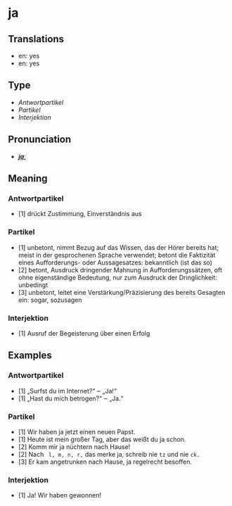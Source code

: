 # ja
## Translations
- en: yes
- en: yes
## Type
- _Antwortpartikel_
- _Partikel_
- _Interjektion_
## Pronunciation
- **_[jaː](https://commons.wikimedia.org/wiki/File:De-ja.ogg)_**
## Meaning
### Antwortpartikel
- [1] drückt Zustimmung, Einverständnis aus
### Partikel
- [1] unbetont, nimmt Bezug auf das Wissen, das der Hörer bereits hat; meist in der gesprochenen Sprache verwendet; betont die Faktizität eines Aufforderungs- oder Aussagesatzes: bekanntlich (ist das so)
- [2] betont, Ausdruck dringender Mahnung in Aufforderungssätzen, oft ohne eigenständige Bedeutung, nur zum Ausdruck der Dringlichkeit: unbedingt
- [3] unbetont, leitet eine Verstärkung/Präzisierung des bereits Gesagten ein: sogar, sozusagen
### Interjektion
- [1] Ausruf der Begeisterung über einen Erfolg
## Examples
### Antwortpartikel
- [1] „Surfst du im Internet?“ ‒ „Ja!“
- [1] „Hast du mich betrogen?“ ‒ „Ja.“
### Partikel
- [1] Wir haben ja jetzt einen neuen Papst.
- [1] Heute ist mein großer Tag, aber das weißt du ja schon.
- [2] Komm mir ja nüchtern nach Hause!
- [2] Nach&nbsp;<code>&nbsp;l, m, n, r,</code> das merke ja, schreib nie <code>tz</code> und nie <code>ck.</code>
- [3] Er kam angetrunken nach Hause, ja regelrecht besoffen.
### Interjektion
- [1] Ja! Wir haben gewonnen!
